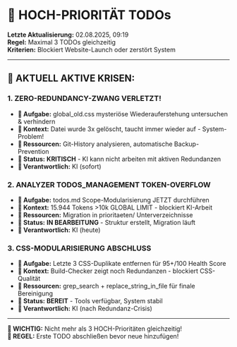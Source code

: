 # 🔴 HOCH-PRIORITÄT TODOs

**Letzte Aktualisierung:** 02.08.2025, 09:19  
**Regel:** Maximal 3 TODOs gleichzeitig  
**Kriterien:** Blockiert Website-Launch oder zerstört System

---

## 🚨 **AKTUELL AKTIVE KRISEN:**

### **1. ZERO-REDUNDANCY-ZWANG VERLETZT!**

- **🔸 Aufgabe:** global_old.css mysteriöse Wiederauferstehung untersuchen & verhindern
- **🔸 Kontext:** Datei wurde 3x gelöscht, taucht immer wieder auf - System-Problem!
- **🔸 Ressourcen:** Git-History analysieren, automatische Backup-Prevention
- **🔸 Status:** **KRITISCH** - KI kann nicht arbeiten mit aktiven Redundanzen
- **🔸 Verantwortlich:** KI (sofort)

### **2. ANALYZER TODOS_MANAGEMENT TOKEN-OVERFLOW**

- **🔸 Aufgabe:** todos.md Scope-Modularisierung JETZT durchführen  
- **🔸 Kontext:** 15.944 Tokens >10k GLOBAL LIMIT - blockiert KI-Arbeit
- **🔸 Ressourcen:** Migration in prioritaeten/ Unterverzeichnisse
- **🔸 Status:** **IN BEARBEITUNG** - Struktur erstellt, Migration läuft
- **🔸 Verantwortlich:** KI (heute)

### **3. CSS-MODULARISIERUNG ABSCHLUSS**

- **🔸 Aufgabe:** Letzte 3 CSS-Duplikate entfernen für 95+/100 Health Score
- **🔸 Kontext:** Build-Checker zeigt noch Redundanzen - blockiert CSS-Qualität  
- **🔸 Ressourcen:** grep_search + replace_string_in_file für finale Bereinigung
- **🔸 Status:** **BEREIT** - Tools verfügbar, System stabil
- **🔸 Verantwortlich:** KI (nach Redundanz-Crisis)

---

**🚨 WICHTIG:** Nicht mehr als 3 HOCH-Prioritäten gleichzeitig!  
**🎯 REGEL:** Erste TODO abschließen bevor neue hinzufügen!
